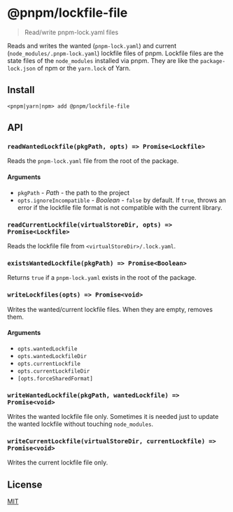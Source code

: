 # @pnpm/lockfile-file

> Read/write pnpm-lock.yaml files

Reads and writes the wanted (`pnpm-lock.yaml`) and current (`node_modules/.pnpm-lock.yaml`) lockfile files of pnpm.
Lockfile files are the state files of the `node_modules` installed via pnpm. They are like
the `package-lock.json` of npm or the `yarn.lock` of Yarn.

## Install

```
<pnpm|yarn|npm> add @pnpm/lockfile-file
```

## API

### `readWantedLockfile(pkgPath, opts) => Promise<Lockfile>`

Reads the `pnpm-lock.yaml` file from the root of the package.

#### Arguments

* `pkgPath` - *Path* - the path to the project
* `opts.ignoreIncompatible` - *Boolean* - `false` by default. If `true`, throws an error
if the lockfile file format is not compatible with the current library.

### `readCurrentLockfile(virtualStoreDir, opts) => Promise<Lockfile>`

Reads the lockfile file from `<virtualStoreDir>/.lock.yaml`.

### `existsWantedLockfile(pkgPath) => Promise<Boolean>`

Returns `true` if a `pnpm-lock.yaml` exists in the root of the package.

### `writeLockfiles(opts) => Promise<void>`

Writes the wanted/current lockfile files. When they are empty, removes them.

#### Arguments

* `opts.wantedLockfile`
* `opts.wantedLockfileDir`
* `opts.currentLockfile`
* `opts.currentLockfileDir`
* `[opts.forceSharedFormat]`

### `writeWantedLockfile(pkgPath, wantedLockfile) => Promise<void>`

Writes the wanted lockfile file only. Sometimes it is needed just to update the wanted lockfile
without touching `node_modules`.

### `writeCurrentLockfile(virtualStoreDir, currentLockfile) => Promise<void>`

Writes the current lockfile file only.

## License

[MIT](LICENSE)

